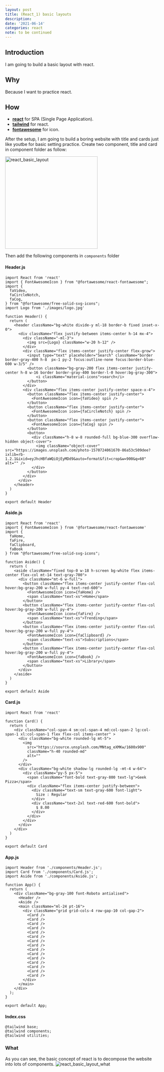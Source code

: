 ```yaml
---
layout: post
title: (React_1) basic layouts
description:
date: '2021-06-14'
categories: react
note: to be continued
---
```


## Introduction
I am going to build a basic layout with react.

## Why
Because I want to practice react.

## How
* [**react**](https://reactjs.org/docs/create-a-new-react-app.html) for SPA (Single Page Application).
* [**tailwind**](https://tailwindcss.com/docs/guides/create-react-app) for react.
* [**fontawesome**](https://codesandbox.io/s/b6vxt?file=/src/components/AnimatingIcons.js:384-390) for icon.

After the setup, I am going to build a boring website with title and cards just like youtbe for basic setting practice. Create two component, title and card in component folder as follow:

<img src="/assets/img/react_basic_layout.png" alt="react_basic_layout" width=300>

Then add the following components in `components` folder

#### Header.js
```
import React from 'react'
import { FontAwesomeIcon } from "@fortawesome/react-fontawesome";
import {
  faVideo,
  faCircleNotch,
  faCog,
} from "@fortawesome/free-solid-svg-icons";
import Logo from './images/logo.jpg'

function Header() {
  return (
    <header className="bg-white divide-y ml-18 border-b fixed inset-x-0">
      <div className="flex justify-between items-center h-14 mx-4">
        <div className="-ml-3">
          <img src={Logo} className="w-20 h-12" />
        </div>
        <div className="flex items-center justify-center flex-grow">
          <input type="text" placeholder="Search" className="border border-gray-400 h-8  px-1 py-2 focus:outline-none focus:border-blue-600 w-3/5" />
          <button className="bg-gray-200 flex items-center justify-center h-8 w-16 border border-gray-400 border-l-0 hover:bg-gray-300">
              <i className="material-icons">search</i>
          </button>
        </div>
        <div className="flex items-center justify-center space-x-4">
          <button className="flex items-center justify-center">
            <FontAwesomeIcon icon={faVideo} spin />
          </button>
          <button className="flex items-center justify-center">
            <FontAwesomeIcon icon={faCircleNotch} spin />
          </button>
          <button className="flex items-center justify-center">
            <FontAwesomeIcon icon={faCog} spin />
          </button>
          <button>
            <div className="h-8 w-8 rounded-full bg-blue-300 overflow-hidden object-cover">
              <img className="object-cover" src="https://images.unsplash.com/photo-1570724061670-86a53c509dee?ixlib=rb-1.2.1&ixid=eyJhcHBfaWQiOjEyMDd9&auto=format&fit=crop&w=900&q=60" alt="" />
            </div>
          </button>
        </div>
      </div>
    </header>
  )
}

export default Header

```

#### Aside.js
```
import React from 'react'
import { FontAwesomeIcon } from '@fortawesome/react-fontawesome'
import {
  faHome,
  faFire,
  faClipboard,
  faBook
} from "@fortawesome/free-solid-svg-icons";

function Aside() {
  return (
    <aside className="fixed top-0 w-18 h-screen bg-white flex items-center flex-col mt-14 text-gray-700">
      <div className="mt-6 w-full">
        <button className="flex items-center justify-center flex-col hover:bg-gray-200 w-full py-4 text-red-600">
          <FontAwesomeIcon icon={faHome} />
          <span className="text-xs">Home</span>
        </button>
        <button className="flex items-center justify-center flex-col hover:bg-gray-200 w-full py-4">
          <FontAwesomeIcon icon={faFire} />
          <span className="text-xs">Trending</span>
        </button>
        <button className="flex items-center justify-center flex-col hover:bg-gray-200 w-full py-4">
          <FontAwesomeIcon icon={faClipboard} />
          <span className="text-xs">Subscriptions</span>
        </button>
        <button className="flex items-center justify-center flex-col hover:bg-gray-200 w-full py-4">
          <FontAwesomeIcon icon={faBook} />
          <span className="text-xs">Library</span>
        </button>
      </div>
    </aside>
  )
}

export default Aside
```

#### Card.js
```
import React from 'react'

function Card() {
  return (
    <div className="col-span-4 sm:col-span-4 md:col-span-2 lg:col-span-1 xl:col-span-1 flex flex-col items-center" >
      <div className="bg-white rounded-lg mt-5">
        <img
          src="https://source.unsplash.com/MNtag_eXMKw/1600x900"
          className="h-40 rounded-md"
          alt=""
        />
      </div>
      <div className="bg-white shadow-lg rounded-lg -mt-4 w-64">
        <div className="py-5 px-5">
          <span className="font-bold text-gray-800 text-lg">Geek Pizza</span>
          <div className="flex items-center justify-between">
            <div className="text-sm text-gray-600 font-light">
              Size : Regular
            </div>
            <div className="text-2xl text-red-600 font-bold">
              $ 8.00
            </div>
          </div>
        </div>
      </div>
    </div>
  )
}

export default Card
```

#### App.js
```
import Header from './components/Header.js';
import Card from './components/Card.js';
import Aside from './components/Aside.js';

function App() {
  return (
    <div className="bg-gray-100 font-Roboto antialised">
      <Header />
      <Aside />
      <main className="ml-24 pt-16">
        <div className="grid grid-cols-4 row-gap-10 col-gap-2">
          <Card />
          <Card />
          <Card />
          <Card />
          <Card />
          <Card />
          <Card />
          <Card />
          <Card />
          <Card />
          <Card />
          <Card />
          <Card />
          <Card />
          <Card />
        </div>
      </main>
    </div>
  );
}

export default App;
```
#### Index.css
```
@tailwind base;
@tailwind components;
@tailwind utilities;
```

### What
As you can see, the basic concept of react is to decompose the website into lots of components.
<img src="/assets/img/react_basic_layout_what.png" alt="react_basic_layout_what">

